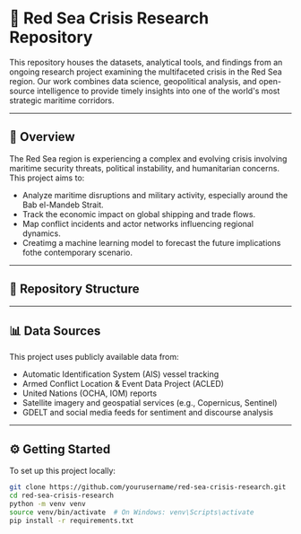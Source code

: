 # 🌊 Red Sea Crisis Research Repository

This repository houses the datasets, analytical tools, and findings from an ongoing research project examining the multifaceted crisis in the Red Sea region. Our work combines data science, geopolitical analysis, and open-source intelligence to provide timely insights into one of the world's most strategic maritime corridors.

---

## 📌 Overview

The Red Sea region is experiencing a complex and evolving crisis involving maritime security threats, political instability, and humanitarian concerns. This project aims to:

- Analyze maritime disruptions and military activity, especially around the Bab el-Mandeb Strait.
- Track the economic impact on global shipping and trade flows.
- Map conflict incidents and actor networks influencing regional dynamics.
- Creatimg a machine learning model to forecast the future implications fothe contemporary scenario.

---

## 📂 Repository Structure


---

## 📊 Data Sources

This project uses publicly available data from:
- Automatic Identification System (AIS) vessel tracking
- Armed Conflict Location & Event Data Project (ACLED)
- United Nations (OCHA, IOM) reports
- Satellite imagery and geospatial services (e.g., Copernicus, Sentinel)
- GDELT and social media feeds for sentiment and discourse analysis

---

## ⚙️ Getting Started

To set up this project locally:

```bash
git clone https://github.com/yourusername/red-sea-crisis-research.git
cd red-sea-crisis-research
python -m venv venv
source venv/bin/activate  # On Windows: venv\Scripts\activate
pip install -r requirements.txt
